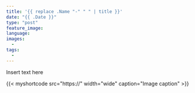 ```yaml
---
title: '{{ replace .Name "-" " " | title }}'
date: "{{ .Date }}"
type: "post"
feature_image:
language:
images:
  - 
tags:
  -
---
```


Insert text here

{{< myshortcode src="https://" width="wide" caption="Image caption" >}}
